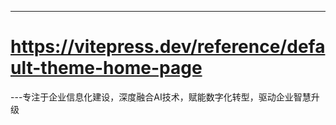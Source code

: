 ---
# https://vitepress.dev/reference/default-theme-home-page


---专注于企业信息化建设，深度融合AI技术，赋能数字化转型，驱动企业智慧升级
